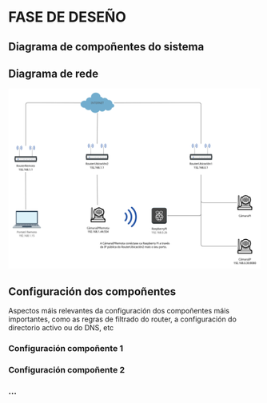 # FASE DE DESEÑO

## Diagrama de compoñentes do sistema

## Diagrama de rede

![diagrama_rede](doc/img/diagrama_rede_proxecto.png)


## Configuración dos compoñentes
Aspectos máis relevantes da configuración dos compoñentes máis importantes, como as regras de filtrado do router, a configuración do directorio activo ou do DNS, etc
### Configuración compoñente 1

### Configuración compoñente 2

### ...
